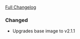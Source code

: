 [Full Changelog][changelog]

### Changed

- Upgrades base image to v2.1.1

[changelog]: https://github.com/hassio-addons/addon-spotify-connect/compare/v0.2.0...v0.2.1
